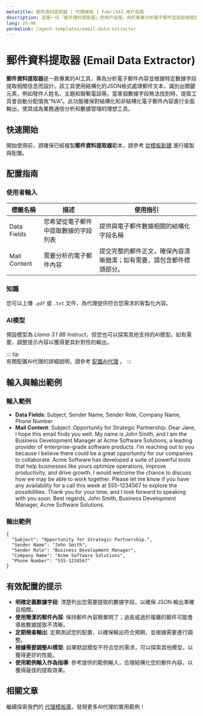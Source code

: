 ```yaml
---
metatitle: 郵件資料提取器 | 代理模板 | FabriXAI 用戶指南
description: 這是一份「郵件資料提取器」的用戶指南，用於專業分析電子郵件並提取相關信息。
lang: zh-HK
permalink: /agent-templates/email-data-extractor
---
```


# 郵件資料提取器 (Email Data Extractor)

**郵件資料提取器**是一款專業的AI工具，專為分析電子郵件內容並根據特定數據字段提取相關信息而設計。該工具使用結構化的JSON格式處理郵件文本，識別出關鍵元素，例如發件人姓名、主題和聯繫電話等。當某個數據字段無法找到時，提取工具會自動分配值為"N/A"。此功能確保對結構化和非結構化電子郵件內容進行全面輸出，使其成為業務通信分析和數據管理的理想工具。


## 快速開始  

開始使用前，請確保已經複製**郵件資料提取器**範本。請參考 [從模板創建](/zh-hk/create-from-templates/) 進行複製與配置。 


## 配置指南  

### 使用者輸入

| 標籤名稱               | 描述                                                     | 使用指引                                   |  
| ---------------------- | -------------------------------------------------------- | ----------------------------------------- |  
| Data Fields  | 您希望從電子郵件中提取數據的字段列表                     | 提供與電子郵件數據相關的結構化字段名稱                                |
| Mail Content | 需要分析的電子郵件內容                                  | 提交完整的郵件正文，確保內容清晰簡潔；如有需要，請包含郵件標頭部分。 |

### 知識  

您可以上傳 `.pdf` 或 `.txt` 文件，為代理提供符合您需求的客製化內容。  

### AI模型  

預設模型為 *Llama 3.1 8B Instruct*，但您也可以探索其他支持的AI模型。如有需要，調整提示內容以獲得更具針對性的輸出。  

::: tip  
有關配置AI代理的詳細說明，請參考 [配置AI代理](/zh-hk/configure-ai-agent/) 。
:::  


## 輸入與輸出範例

### 輸入範例

- **Data Fields**: Subject, Sender Name, Sender Role, Company Name, Phone Number
- **Mail Content**: Subject: Opportunity for Strategic Partnership. Dear Jane, I hope this email finds you well. My name is John Smith, and I am the Business Development Manager at Acme Software Solutions, a leading provider of enterprise-grade software products. I'm reaching out to you because I believe there could be a great opportunity for our companies to collaborate. Acme Software has developed a suite of powerful tools that help businesses like yours optimize operations, improve productivity, and drive growth. I would welcome the chance to discuss how we may be able to work together. Please let me know if you have any availability for a call this week at 555-1234567 to explore the possibilities. Thank you for your time, and I look forward to speaking with you soon. Best regards, John Smith, Business Development Manager, Acme Software Solutions.

### 輸出範例

```
{
  "Subject": "Opportunity for Strategic Partnership.",
  "Sender Name": "John Smith",
  "Sender Role": "Business Development Manager",
  "Company Name": "Acme Software Solutions",
  "Phone Number": "555-1234567"
}
```


## 有效配置的提示

- **明確定義數據字段**: 清楚列出您需要提取的數據字段，以確保 JSON 輸出準確且相關。
- **使用簡潔的郵件內容**: 保持郵件內容簡單明了；過長或過於複雜的郵件可能會導致數據提取不清晰。
- **定期檢查輸出**: 定期測試您的配置，以確保輸出符合預期，並根據需要進行調整。
- **根據需要調整AI模型**: 如果默認模型不符合您的需求，可以探索其他模型，以獲得更好的性能。
- **使用範例輸入作為指導**: 參考提供的範例輸入，合理結構化您的郵件內容，以獲得最佳的提取效果。


## 相關文章

繼續探索我們的 [代理模板庫](/zh-hk/agent-templates/)，發現更多AI代理的實用範例！

